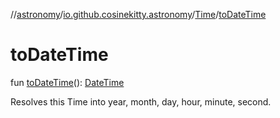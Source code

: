 //[astronomy](../../../index.md)/[io.github.cosinekitty.astronomy](../index.md)/[Time](index.md)/[toDateTime](to-date-time.md)

# toDateTime

fun [toDateTime](to-date-time.md)(): [DateTime](../-date-time/index.md)

Resolves this Time into year, month, day, hour, minute, second.
